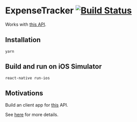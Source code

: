 # ExpenseTracker [![Build Status](https://travis-ci.org/clementgarbay/ExpenseTracker.svg?branch=master)](https://travis-ci.org/clementgarbay/ExpenseTracker)

Works with [this API](https://github.com/clementgarbay/ExpenseTracker-API).

## Installation

```
yarn
```

## Build and run on iOS Simulator

```
react-native run-ios
```

## Motivations

Build an client app for [this](https://github.com/clementgarbay/ExpenseTracker-API) API.

See [here](https://github.com/clementgarbay/ExpenseTracker-API#motivations) for more details.
